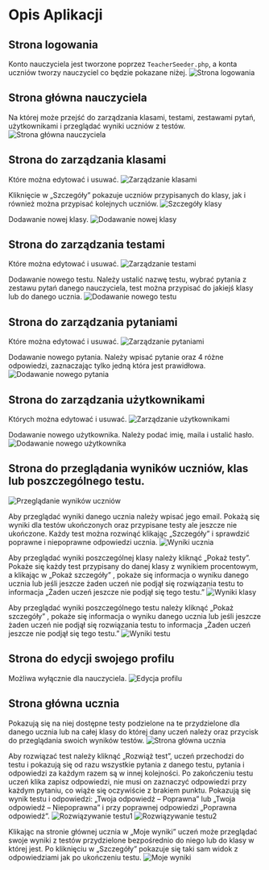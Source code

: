 # Opis Aplikacji

## Strona logowania
Konto nauczyciela jest tworzone poprzez `TeacherSeeder.php`, a konta uczniów tworzy nauczyciel co będzie pokazane niżej.
![Strona logowania](images/login.png)

## Strona główna nauczyciela
Na której może przejść do zarządzania klasami, testami, zestawami pytań, użytkownikami i przeglądać wyniki uczniów z testów.
![Strona główna nauczyciela](images/teacher_dashboard.png)

## Strona do zarządzania klasami
Które można edytować i usuwać.
![Zarządzanie klasami](images/manage_classes.png)

Kliknięcie w „Szczegóły” pokazuje uczniów przypisanych do klasy, jak i również można przypisać kolejnych uczniów.
![Szczegóły klasy](images/class_details.png)

Dodawanie nowej klasy.
![Dodawanie nowej klasy](images/add_class.png)

## Strona do zarządzania testami
Które można edytować i usuwać.
![Zarządzanie testami](images/manage_tests.png)

Dodawanie nowego testu.
Należy ustalić nazwę testu, wybrać pytania z zestawu pytań danego nauczyciela, test można przypisać do jakiejś klasy lub do danego ucznia.
![Dodawanie nowego testu](images/add_test.png)

## Strona do zarządzania pytaniami
Które można edytować i usuwać.
![Zarządzanie pytaniami](images/manage_questions.png)

Dodawanie nowego pytania.
Należy wpisać pytanie oraz 4 różne odpowiedzi, zaznaczając tylko jedną która jest prawidłowa.
![Dodawanie nowego pytania](images/add_question.png)

## Strona do zarządzania użytkownikami
Których można edytować i usuwać.
![Zarządzanie użytkownikami](images/manage_users.png)

Dodawanie nowego użytkownika.
Należy podać imię, maila i ustalić hasło.
![Dodawanie nowego użytkownika](images/add_user.png)

## Strona do przeglądania wyników uczniów, klas lub poszczególnego testu.
![Przeglądanie wyników uczniów](images/results.png)

Aby przeglądać wyniki danego ucznia należy wpisać jego email. Pokażą się wyniki dla testów ukończonych oraz przypisane testy ale jeszcze nie ukończone. Każdy test można rozwinąć klikając „Szczegóły” i sprawdzić poprawne i niepoprawne odpowiedzi ucznia.
![Wyniki ucznia](images/student_details.png)

Aby przeglądać wyniki poszczególnej klasy należy kliknąć „Pokaż testy”. Pokaże się każdy test przypisany do danej klasy z wynikiem procentowym, a klikając w „Pokaż szczegóły” , pokaże się informacja o wyniku danego ucznia lub jeśli jeszcze żaden uczeń nie podjął się rozwiązania testu to informacja „Żaden uczeń jeszcze nie podjął się tego testu.”
![Wyniki klasy](images/class_results.png)

Aby przeglądać wyniki poszczególnego testu należy kliknąć „Pokaż szczegóły” , pokaże się informacja o wyniku danego ucznia lub jeśli jeszcze żaden uczeń nie podjął się rozwiązania testu to informacja „Żaden uczeń jeszcze nie podjął się tego testu.”
![Wyniki testu](images/test_results.png)

## Strona do edycji swojego profilu
Możliwa wyłącznie dla nauczyciela.
![Edycja profilu](images/edit_profile.png)

## Strona główna ucznia
Pokazują się na niej dostępne testy podzielone na te przydzielone dla danego ucznia lub na całej klasy do której dany uczeń należy oraz przycisk do przeglądania swoich wyników testów.
![Strona główna ucznia](images/student_home.png)

Aby rozwiązać test należy kliknąć „Rozwiąż test”, uczeń przechodzi do testu i pokazują się od razu wszystkie pytania z danego testu, pytania i odpowiedzi za każdym razem są w innej kolejności. Po zakończeniu testu uczeń klika zapisz odpowiedzi, nie musi on zaznaczyć odpowiedzi przy każdym pytaniu, co wiąże się oczywiście z brakiem punktu. Pokazują się wynik testu i odpowiedzi: „Twoja odpowiedź – Poprawna” lub „Twoja odpowiedź – Niepoprawna” i przy poprawnej odpowiedzi „Poprawna odpowiedź”.
![Rozwiązywanie testu1](images/take_test1.png)
![Rozwiązywanie testu2](images/take_test2.png)

Klikając na stronie głównej ucznia w „Moje wyniki” uczeń może przeglądać swoje wyniki z testów przydzielone bezpośrednio do niego lub do klasy w której jest. Po kliknięciu w „Szczegóły” pokazuje się taki sam widok z odpowiedziami jak po ukończeniu testu.
![Moje wyniki](images/my_results.png)
